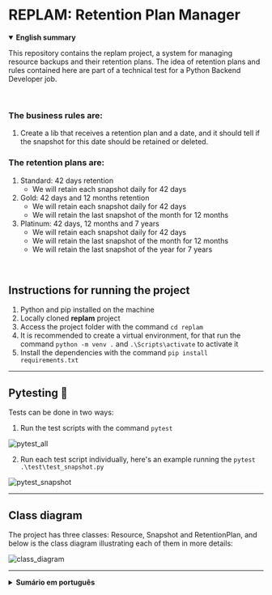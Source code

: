 # REPLAM: Retention Plan Manager

<details open><summary><strong>English summary</strong></summary>

This repository contains the replam project, a system for managing resource backups and their retention plans.
The idea of retention plans and rules contained here are part of a technical test for a Python Backend Developer job.

<br>

### The business rules are:
1. Create a lib that receives a retention plan and a date, and it should tell if the snapshot for this date should be retained or deleted.

### The retention plans are:
1. Standard: 42 days retention
    - We will retain each snapshot daily for 42 days
2. Gold: 42 days and 12 months retention
    - We will retain each snapshot daily for 42 days
    - We will retain the last snapshot of the month for 12 months
3. Platinum: 42 days, 12 months and 7 years
    - We will retain each snapshot daily for 42 days
    - We will retain the last snapshot of the month for 12 months
    - We will retain the last snapshot of the year for 7 years

<br>

## Instructions for running the project
1. Python and pip installed on the machine
2. Locally cloned **replam** project
3. Access the project folder with the command `cd replam`
4. It is recommended to create a virtual environment, for that run the command `python -m venv .` and `.\Scripts\activate` to activate it
5. Install the dependencies with the command `pip install requirements.txt`

<hr>

## Pytesting 🧪
Tests can be done in two ways:
1. Run the test scripts with the command `pytest`

![pytest_all](https://github.com/pctmoraes/replam/blob/main/img/pytest.png)

2. Run each test script individually, here's an example running the `pytest .\test\test_snapshot.py`

![pytest_snapshot](https://github.com/pctmoraes/replam/blob/main/img/pytest_one.png)

<hr>

## Class diagram

The project has three classes: Resource, Snapshot and RetentionPlan, and below is the class diagram illustrating each of them in more details:

![class_diagram](https://github.com/pctmoraes/replam/blob/main/img/Replam_class_diag.jpg)

</details>

<hr>

<details><summary><strong>Sumário em português</strong></summary>

Este repositório contém o projeto replam, um sistema para gerenciamento de backups de recursos e seus planos de retenção.
A ideia de planos de retenção e regras contidas aqui fazem parte de um teste técnico para uma vaga de Python Backend Developer.

<br>

### As regras de negócio são:
1. Crie uma biblioteca que receba um plano de retenção e uma data, e ela deve informar se o snapshot dessa data deve ser retido ou excluído.

### Os planos de retenção são:
1. Standard: retenção de 42 dias
    - Manteremos cada snapshot diariamente por 42 dias
2. Gold: retenção de 42 dias e 12 meses
    - Manteremos cada snapshot diariamente por 42 dias
    - Manteremos o último snapshot do mês por 12 meses
3. Platinum: (42 dias, 12 meses e 7 anos)
    - Manteremos cada snapshot diariamente por 42 dias
    - Manteremos o último snapshot do mês por 12 meses
    - Manteremos o último snapshot do ano por 7 anos

<br>


## Instruções para a execução do projeto
1. Python e pip instalados na máquina
2. Projeto **replam** clonado localmente
3. Acesse a pasta do projeto com o comando `cd replam`
4. Recomenda-se criar um ambiente virtual, para isso execute o comando `python -m venv .` e `.\Scripts\activate` para ativá-lo
5. Instale as dependências com o comando `pip install requirements.txt`

<hr>

## Pytesting 🧪
Os testes podem ser executados de duas formas:
1. Execute os scripts de teste com o comando `pytest`

![pytest_all](https://github.com/pctmoraes/replam/blob/main/img/pytest.png)

2. Execute os scripts de teste individualmente, exemplo da execução do `pytest .\test\test_snapshot.py`

![pytest_snapshot](https://github.com/pctmoraes/replam/blob/main/img/pytest_one.png)


<hr>

## Diagrama de classes

O projeto possui três classes: Resource, Snapshot e RetentionPlan, e abaixo está o diagrama de classes ilustrando cada uma delas com mais detalhes:

![class_diagram](https://github.com/pctmoraes/replam/blob/main/img/Replam_class_diag.jpg)


</details>
